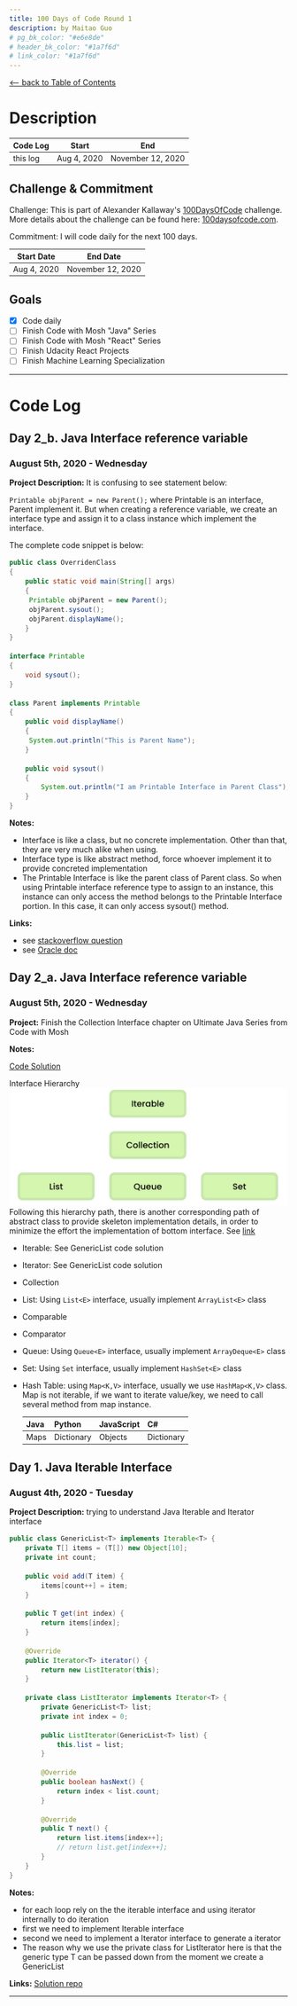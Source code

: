 ```yaml
---
title: 100 Days of Code Round 1
description: by Maitao Guo
# pg_bk_color: "#e6e8de"
# header_bk_color: "#1a7f6d"
# link_color: "#1a7f6d"
---
```


<!-- markdownlint-disable MD022 MD024 MD032 MD033 -->

<p class="toc"><a href="./index.html">&lt;– back to Table of Contents</a></p>

# Description

| Code Log | Start       | End               |
| -------- | ----------- | ----------------- |
| this log | Aug 4, 2020 | November 12, 2020 |

## Challenge & Commitment

Challenge: This is part of Alexander Kallaway's [100DaysOfCode](https://github.com/Kallaway/100-days-of-code "the official repo") challenge. More details about the challenge can be found here: [100daysofcode.com](http://100daysofcode.com/ "100daysofcode.com").

Commitment: I will code daily for the next 100 days.

| Start Date  | End Date          |
| ----------- | ----------------- |
| Aug 4, 2020 | November 12, 2020 |

## Goals

- [x] Code daily
- [ ] Finish Code with Mosh "Java" Series
- [ ] Finish Code with Mosh "React" Series
- [ ] Finish Udacity React Projects
- [ ] Finish Machine Learning Specialization

---

# Code Log

## Day 2_b. Java Interface reference variable

### August 5th, 2020 - Wednesday

**Project Description:** It is confusing to see statement below:

`Printable objParent = new Parent();` where Printable is an interface, Parent implement it. But when creating a reference variable, we create an interface type and assign it to a class instance which implement the interface.

The complete code snippet is below:

```java
public class OverridenClass
{
    public static void main(String[] args)
    {
     Printable objParent = new Parent();
     objParent.sysout();
     objParent.displayName();
    }
}

interface Printable
{
    void sysout();
}

class Parent implements Printable
{
    public void displayName()
    {
     System.out.println("This is Parent Name");
    }

    public void sysout()
    {
        System.out.println("I am Printable Interface in Parent Class");
    }
}
```

**Notes:**

- Interface is like a class, but no concrete implementation. Other than that, they are very much alike when using.
- Interface type is like abstract method, force whoever implement it to provide concreted implementation
- The Printable Interface is like the parent class of Parent class. So when using Printable interface reference type to assign to an instance, this instance can only access the method belongs to the Printable Interface portion. In this case, it can only access sysout() method.

**Links:**

- see [stackoverflow question](https://stackoverflow.com/questions/14997202/creating-object-with-reference-to-interface)
- see [Oracle doc](https://docs.oracle.com/javase/tutorial/java/IandI/interfaceAsType.html)

## Day 2_a. Java Interface reference variable

### August 5th, 2020 - Wednesday

**Project:** Finish the Collection Interface chapter on Ultimate Java Series from Code with Mosh

**Notes:**

[Code Solution](https://github.com/caffeineGMT/Java_Learning/tree/master/UltimateJava_Part3/src/com/codewithmosh/collections)

Interface Hierarchy
![Hierarchy](assets/images/D2_1.png)
Following this hierarchy path, there is another corresponding path of abstract class to provide skeleton implementation details, in order to minimize the effort the implementation of bottom interface. See [link](https://docs.oracle.com/javase/8/docs/api/java/util/ArrayList.html)

- Iterable: See GenericList code solution
- Iterator: See GenericList code solution
- Collection
- List: Using `List<E>` interface, usually implement `ArrayList<E>` class
- Comparable
- Comparator
- Queue: Using `Queue<E>` interface, usually implement `ArrayDeque<E>` class
- Set: Using `Set` interface, usually implement `HashSet<E>` class
- Hash Table: using `Map<K,V>` interface, usually we use `HashMap<K,V>` class. Map is not iterable, if we want to iterate value/key, we need to call several method from map instance.

  | Java | Python     | JavaScript | C#         |
  | ---- | ---------- | ---------- | ---------- |
  | Maps | Dictionary | Objects    | Dictionary |

## Day 1. Java Iterable Interface

### August 4th, 2020 - Tuesday

**Project Description:** trying to understand Java Iterable and Iterator interface

```java
public class GenericList<T> implements Iterable<T> {
    private T[] items = (T[]) new Object[10];
    private int count;

    public void add(T item) {
        items[count++] = item;
    }

    public T get(int index) {
        return items[index];
    }

    @Override
    public Iterator<T> iterator() {
        return new ListIterator(this);
    }

    private class ListIterator implements Iterator<T> {
        private GenericList<T> list;
        private int index = 0;

        public ListIterator(GenericList<T> list) {
            this.list = list;
        }

        @Override
        public boolean hasNext() {
            return index < list.count;
        }

        @Override
        public T next() {
            return list.items[index++];
            // return list.get[index++];
        }
    }
}
```

**Notes:**

- for each loop rely on the the iterable interface and using iterator internally to do iteration
- first we need to implement Iterable interface
- second we need to implement a Iterator interface to generate a iterator
- The reason why we use the private class for ListIterator here is that the generic type T can be passed down from the moment we create a GenericList

**Links:** [Solution repo](https://github.com/caffeineGMT/Java_Learning/blob/master/UltimateJava_Part3/src/com/codewithmosh/collections/GenericList.java)

---
